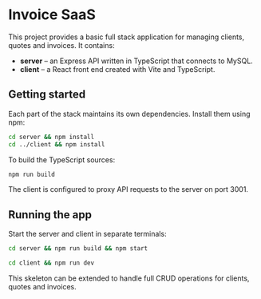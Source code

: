# Invoice SaaS

This project provides a basic full stack application for managing clients, quotes and invoices. It contains:

- **server** – an Express API written in TypeScript that connects to MySQL.
- **client** – a React front end created with Vite and TypeScript.

## Getting started

Each part of the stack maintains its own dependencies. Install them using npm:

```bash
cd server && npm install
cd ../client && npm install
```

To build the TypeScript sources:

```bash
npm run build
```

The client is configured to proxy API requests to the server on port 3001.

## Running the app

Start the server and client in separate terminals:

```bash
cd server && npm run build && npm start
```

```bash
cd client && npm run dev
```

This skeleton can be extended to handle full CRUD operations for clients, quotes and invoices.
